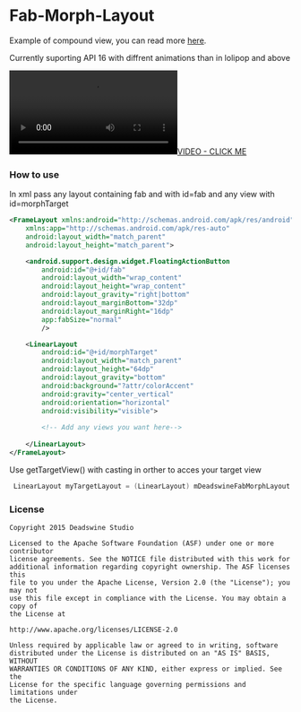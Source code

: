 # Fab-Morph-Layout
Example of compound view, you can read more [here](http://deadswine.com/uncategorized/android-custom-view-02-compound-view/).

Currently suporting API 16 with diffrent animations than in lolipop and above

[![VIDEO - CLICK ME](http://deadswine.com/wp-content/uploads/2015/12/DeadswineViews-FAB-Morph.mp4)](http://deadswine.com/wp-content/uploads/2015/12/DeadswineViews-FAB-Morph.mp4)

### How to use

In xml pass any layout containing fab and with id=fab and any view with id=morphTarget


```xml
<FrameLayout xmlns:android="http://schemas.android.com/apk/res/android"
    xmlns:app="http://schemas.android.com/apk/res-auto"
    android:layout_width="match_parent"
    android:layout_height="match_parent">

    <android.support.design.widget.FloatingActionButton
        android:id="@+id/fab"
        android:layout_width="wrap_content"
        android:layout_height="wrap_content"
        android:layout_gravity="right|bottom"
        android:layout_marginBottom="32dp"
        android:layout_marginRight="16dp"
        app:fabSize="normal"
        />

    <LinearLayout
        android:id="@+id/morphTarget"
        android:layout_width="match_parent"
        android:layout_height="64dp"
        android:layout_gravity="bottom"
        android:background="?attr/colorAccent"
        android:gravity="center_vertical"
        android:orientation="horizontal"
        android:visibility="visible">
        
        <!-- Add any views you want here-->
        
    </LinearLayout>
</FrameLayout>
```

Use getTargetView() with casting in orther to acces your target view

```java
 LinearLayout myTargetLayout = (LinearLayout) mDeadswineFabMorphLayout.getTargetView();
```
### License


```
Copyright 2015 Deadswine Studio

Licensed to the Apache Software Foundation (ASF) under one or more contributor
license agreements. See the NOTICE file distributed with this work for
additional information regarding copyright ownership. The ASF licenses this
file to you under the Apache License, Version 2.0 (the "License"); you may not
use this file except in compliance with the License. You may obtain a copy of
the License at

http://www.apache.org/licenses/LICENSE-2.0

Unless required by applicable law or agreed to in writing, software
distributed under the License is distributed on an "AS IS" BASIS, WITHOUT
WARRANTIES OR CONDITIONS OF ANY KIND, either express or implied. See the
License for the specific language governing permissions and limitations under
the License.
```
